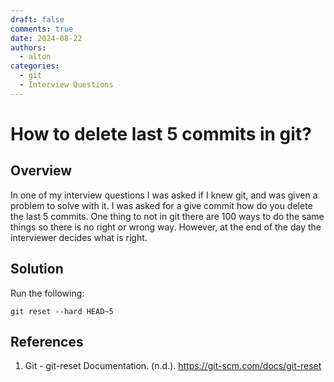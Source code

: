 ```yaml
---
draft: false 
comments: true
date: 2024-08-22
authors:
  - alton
categories:
  - git
  - Interview Questions
---
```


# How to delete last 5 commits in git?

## Overview
In one of my interview questions I was asked if I knew git, and was given a problem to solve with it. I was asked for a give commit how do you delete the last 5 commits. One thing to not in git there are 100 ways to do the same things so there is no right or wrong way. However, at the end of the day the interviewer decides what is right.

## Solution

Run the following:

```
git reset --hard HEAD~5
```

## References

1. Git - git-reset Documentation. (n.d.). https://git-scm.com/docs/git-reset